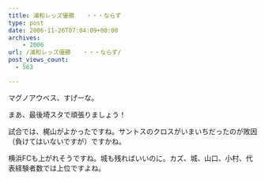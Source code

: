 ```yaml
---
title: 浦和レッズ優勝　　・・・ならず
type: post
date: 2006-11-26T07:04:09+00:00
archives:
    - 2006
url: /浦和レッズ優勝　　・・・ならず/
post_views_count:
  - 563

---
```

マグノアウベス、すげーな。

まあ、最後埼スタで頑張りましょう！

試合では、梶山がよかったですね。サントスのクロスがいまいちだったのが敗因（負けてはいないですが）ですかね。

横浜FCも上がれそうですね。城も残ればいいのに。カズ、城、山口、小村、代表経験者数では上位ですよね。